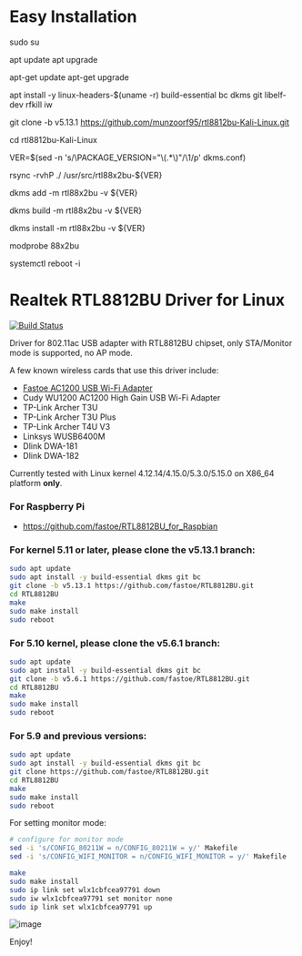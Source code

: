 # Easy Installation

sudo su

apt update
apt upgrade

apt-get update
apt-get upgrade

apt install -y linux-headers-$(uname -r) build-essential bc dkms git libelf-dev rfkill iw

git clone -b v5.13.1 https://github.com/munzoorf95/rtl8812bu-Kali-Linux.git

cd rtl8812bu-Kali-Linux


VER=$(sed -n 's/\PACKAGE_VERSION="\\(.*\\)"/\1/p' dkms.conf)

rsync -rvhP ./ /usr/src/rtl88x2bu-${VER}

dkms add -m rtl88x2bu -v ${VER}

dkms build -m rtl88x2bu -v ${VER}

dkms install -m rtl88x2bu -v ${VER}

modprobe 88x2bu

systemctl reboot -i




# Realtek RTL8812BU Driver for Linux

[![Build Status](https://github.com/fastoe/RTL8812BU/actions/workflows/rtl8812bu.yml/badge.svg)](https://github.com/fastoe/RTL8812BU/actions)

Driver for 802.11ac USB adapter with RTL8812BU chipset, only STA/Monitor mode is supported, no AP mode.

A few known wireless cards that use this driver include:
* [Fastoe AC1200 USB Wi-Fi Adapter](https://www.amazon.com/1200Mbps-ChromeBook-802-11ac-Compatible-Raspbian/dp/B081TGWCVB/ref=as_li_ss_tl?m=A9879GOT1YWJ2&marketplaceID=ATVPDKIKX0DER&qid=1581225299&s=merchant-items&sr=1-3&linkCode=ll1&tag=fastoe-20&linkId=5648949a51280f0323dd599dc27dbae4&language=en_US)
* Cudy WU1200 AC1200 High Gain USB Wi-Fi Adapter
* TP-Link Archer T3U
* TP-Link Archer T3U Plus
* TP-Link Archer T4U V3
* Linksys WUSB6400M
* Dlink DWA-181
* Dlink DWA-182

Currently tested with Linux kernel 4.12.14/4.15.0/5.3.0/5.15.0 on X86_64 platform **only**.

### For Raspberry Pi
* https://github.com/fastoe/RTL8812BU_for_Raspbian


### For kernel 5.11 or later, please clone the v5.13.1 branch:
```bash
sudo apt update
sudo apt install -y build-essential dkms git bc
git clone -b v5.13.1 https://github.com/fastoe/RTL8812BU.git
cd RTL8812BU
make
sudo make install
sudo reboot
```

### For 5.10 kernel, please clone the v5.6.1 branch:
```bash
sudo apt update
sudo apt install -y build-essential dkms git bc
git clone -b v5.6.1 https://github.com/fastoe/RTL8812BU.git
cd RTL8812BU
make
sudo make install
sudo reboot
```

### For 5.9 and previous versions:
```bash
sudo apt update
sudo apt install -y build-essential dkms git bc
git clone https://github.com/fastoe/RTL8812BU.git
cd RTL8812BU
make
sudo make install
sudo reboot
```

For setting monitor mode:

```bash
# configure for monitor mode
sed -i 's/CONFIG_80211W = n/CONFIG_80211W = y/' Makefile
sed -i 's/CONFIG_WIFI_MONITOR = n/CONFIG_WIFI_MONITOR = y/' Makefile

make
sudo make install
sudo ip link set wlx1cbfcea97791 down
sudo iw wlx1cbfcea97791 set monitor none
sudo ip link set wlx1cbfcea97791 up
```

![image](https://www.fastoe.com/images/2020/05/8812bu-monitor-mode.png)

Enjoy!
